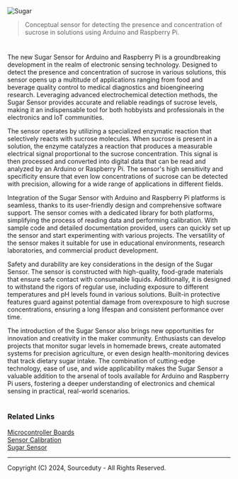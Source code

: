 ![Sugar](https://github.com/sourceduty/Sugar_Sensor/assets/123030236/3fbd82ed-d118-43ba-9262-177c56b3ef3d)

> Conceptual sensor for detecting the presence and concentration of sucrose in solutions using Arduino and Raspberry Pi.

#

The new Sugar Sensor for Arduino and Raspberry Pi is a groundbreaking development in the realm of electronic sensing technology. Designed to detect the presence and concentration of sucrose in various solutions, this sensor opens up a multitude of applications ranging from food and beverage quality control to medical diagnostics and bioengineering research. Leveraging advanced electrochemical detection methods, the Sugar Sensor provides accurate and reliable readings of sucrose levels, making it an indispensable tool for both hobbyists and professionals in the electronics and IoT communities.

The sensor operates by utilizing a specialized enzymatic reaction that selectively reacts with sucrose molecules. When sucrose is present in a solution, the enzyme catalyzes a reaction that produces a measurable electrical signal proportional to the sucrose concentration. This signal is then processed and converted into digital data that can be read and analyzed by an Arduino or Raspberry Pi. The sensor's high sensitivity and specificity ensure that even low concentrations of sucrose can be detected with precision, allowing for a wide range of applications in different fields.

Integration of the Sugar Sensor with Arduino and Raspberry Pi platforms is seamless, thanks to its user-friendly design and comprehensive software support. The sensor comes with a dedicated library for both platforms, simplifying the process of reading data and performing calibration. With sample code and detailed documentation provided, users can quickly set up the sensor and start experimenting with various projects. The versatility of the sensor makes it suitable for use in educational environments, research laboratories, and commercial product development.

Safety and durability are key considerations in the design of the Sugar Sensor. The sensor is constructed with high-quality, food-grade materials that ensure safe contact with consumable liquids. Additionally, it is designed to withstand the rigors of regular use, including exposure to different temperatures and pH levels found in various solutions. Built-in protective features guard against potential damage from overexposure to high sucrose concentrations, ensuring a long lifespan and consistent performance over time.

The introduction of the Sugar Sensor also brings new opportunities for innovation and creativity in the maker community. Enthusiasts can develop projects that monitor sugar levels in homemade brews, create automated systems for precision agriculture, or even design health-monitoring devices that track dietary sugar intake. The combination of cutting-edge technology, ease of use, and wide applicability makes the Sugar Sensor a valuable addition to the arsenal of tools available for Arduino and Raspberry Pi users, fostering a deeper understanding of electronics and chemical sensing in practical, real-world scenarios.

#
### Related Links

[Microcontroller Boards](https://github.com/sourceduty/Microcontroller_Boards)
<br>
[Sensor Calibration](https://github.com/sourceduty/Sensor_Calibration)
<br>
[Sugar Sensor](https://github.com/sourceduty/Raspberry_Pi)

***
Copyright (C) 2024, Sourceduty - All Rights Reserved.
